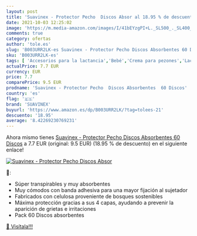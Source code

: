 ```yaml
---
layout: post
title: 'Suavinex - Protector Pecho  Discos Absor al 18.95 % de descuento'
date: 2021-10-03 12:25:02
image: 'https://m.media-amazon.com/images/I/41bEYzgPI+L._SL500_._SL400_.jpg'
comments: true
category: ofertas
author: 'tole.es'
slug: 'B003URR2LK-es Suavinex - Protector Pecho Discos Absorbentes 60 Discos'
sku: 'B003URR2LK-es'
tags: [ 'Accesorios para la lactancia','Bebé','Crema para pezones','Lactancia y alimentación','Mantas de lactancia','suavinex', ]
actualPrice: 7.7 EUR
currency: EUR
price: 7.7
comparePrice: 9.5 EUR
prodname: 'Suavinex - Protector Pecho  Discos Absorbentes  60 Discos'
country: 'es'
flag: '🇪🇸'
brand: 'SUAVINEX'
buyurl: 'https://www.amazon.es/dp/B003URR2LK/?tag=tolees-21'
descuento: '18.95'
average: '8.42269230769231'
---
```


Ahora mismo tienes [Suavinex - Protector Pecho  Discos Absorbentes  60 Discos](https://www.amazon.es/dp/B003URR2LK/?tag=tolees-21) a 7.7 EUR (original: 9.5 EUR) (18.95 %  de descuento) en el siguiente enlace!

[![Suavinex - Protector Pecho  Discos Absor](https://m.media-amazon.com/images/I/41bEYzgPI+L._SL500_._SL400_.jpg)](https://www.amazon.es/dp/B003URR2LK/?tag=tolees-21)

🔎:

- Súper transpirables y muy absorbentes
- Muy cómodos con banda adhesiva para una mayor fijación al sujetador
- Fabricados con celulosa proveniente de bosques sostenibles
- Máxima protección gracias a sus 4 capas, ayudando a prevenir la aparición de grietas e irritaciones
- Pack 60 Discos absorbentes

[🛒 Visítala!!!](https://www.amazon.es/dp/B003URR2LK/?tag=tolees-21)
